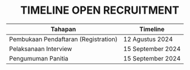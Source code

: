 <h1 style="text-align: center;">TIMELINE OPEN RECRUITMENT</h1>

| **Tahapan**                 | **Timeline**                    |
|------------------------------|--------------------------------|
| Pembukaan Pendaftaran (Registration)        | 12 Agustus 2024               |
| Pelaksanaan Interview | 15 September 2024             |
| Pengumuman Panitia | 15 September 2024             |